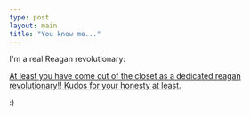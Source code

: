 ```yaml
---
type: post
layout: main
title: "You know me..."
---
```

I'm a real Reagan revolutionary:

  
[At least you have come out of the closet as a dedicated reagan
revolutionary!! Kudos for your honesty at
least.](http://gristmill.grist.org/comments/2005/7/19/182618/561/4#4)

  
:)

